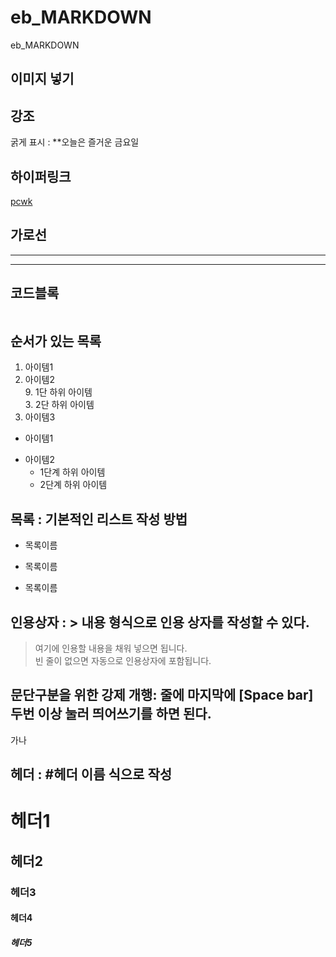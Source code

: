 # eb_MARKDOWN
eb_MARKDOWN

## 이미지 넣기


## 강조
굵게 표시 : **오늘은 즐거운 금요일

## 하이퍼링크
[pcwk](https://cafe.daum.net/pcwk "PCWK CAFE")

## 가로선
---
***

## 코드블록
```

```

## 순서가 있는 목록  
1. 아이템1
3. 아이템2  
   9. 1단 하위 아이템  
      3. 2단 하위 아이템  
9. 아이템3

- 아이템1  
+ 아이템2  
   - 1단계 하위 아이템  
   * 2단계 하위 아이템

## 목록 : 기본적인 리스트 작성 방법
* 목록이름  
- 목록이름  
+ 목록이름  

## 인용상자 : > 내용 형식으로 인용 상자를 작성할 수 있다.
> 여기에 인용할 내용을 채워 넣으면 됩니다.  
빈 줄이 없으면 자동으로 인용상자에 포함됩니다.

## 문단구분을 위한 강제 개행: 줄에 마지막에 [Space bar] 두번 이상 눌러 띄어쓰기를 하면 된다.
가나
## 헤더 : #헤더 이름 식으로 작성
# 헤더1
## 헤더2
### 헤더3
#### 헤더4
##### 헤더5



